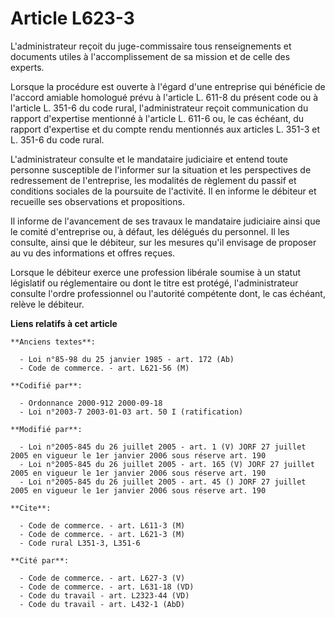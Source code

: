 # Article L623-3

L'administrateur reçoit du juge-commissaire tous renseignements et documents utiles à l'accomplissement de sa mission et de
celle des experts.

Lorsque la procédure est ouverte à l'égard d'une entreprise qui bénéficie de l'accord amiable homologué prévu à l'article L.
611-8 du présent code ou à l'article L. 351-6 du code rural, l'administrateur reçoit communication du rapport d'expertise
mentionné à l'article L. 611-6 ou, le cas échéant, du rapport d'expertise et du compte rendu mentionnés aux articles L. 351-3
et L. 351-6 du code rural.

L'administrateur consulte et le mandataire judiciaire et entend toute personne susceptible de l'informer sur la situation et
les perspectives de redressement de l'entreprise, les modalités de règlement du passif et conditions sociales de la poursuite
de l'activité. Il en informe le débiteur et recueille ses observations et propositions.

Il informe de l'avancement de ses travaux le mandataire judiciaire ainsi que le comité d'entreprise ou, à défaut, les
délégués du personnel. Il les consulte, ainsi que le débiteur, sur les mesures qu'il envisage de proposer au vu des
informations et offres reçues.

Lorsque le débiteur exerce une profession libérale soumise à un statut législatif ou réglementaire ou dont le titre est
protégé, l'administrateur consulte l'ordre professionnel ou l'autorité compétente dont, le cas échéant, relève le débiteur.

**Liens relatifs à cet article**

	**Anciens textes**:

	  - Loi n°85-98 du 25 janvier 1985 - art. 172 (Ab)
	  - Code de commerce. - art. L621-56 (M)

	**Codifié par**:

	  - Ordonnance 2000-912 2000-09-18
	  - Loi n°2003-7 2003-01-03 art. 50 I (ratification)

	**Modifié par**:

	  - Loi n°2005-845 du 26 juillet 2005 - art. 1 (V) JORF 27 juillet 2005 en vigueur le 1er janvier 2006 sous réserve art. 190
	  - Loi n°2005-845 du 26 juillet 2005 - art. 165 (V) JORF 27 juillet 2005 en vigueur le 1er janvier 2006 sous réserve art. 190
	  - Loi n°2005-845 du 26 juillet 2005 - art. 45 () JORF 27 juillet 2005 en vigueur le 1er janvier 2006 sous réserve art. 190

	**Cite**:

	  - Code de commerce. - art. L611-3 (M)
	  - Code de commerce. - art. L621-3 (M)
	  - Code rural L351-3, L351-6

	**Cité par**:

	  - Code de commerce. - art. L627-3 (V)
	  - Code de commerce. - art. L631-18 (VD)
	  - Code du travail - art. L2323-44 (VD)
	  - Code du travail - art. L432-1 (AbD)
